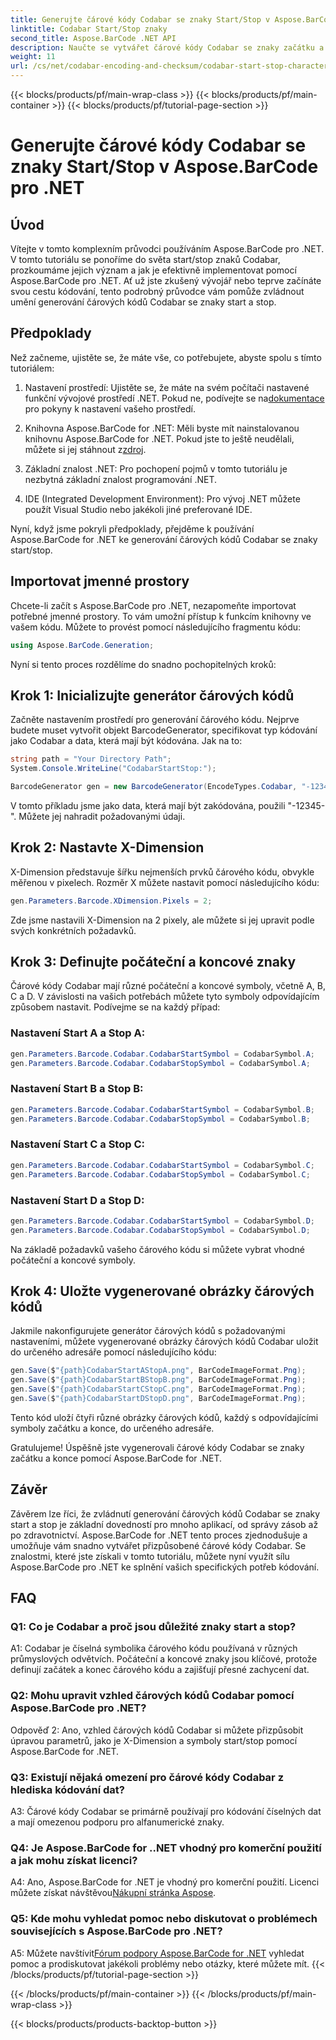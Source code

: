 ```yaml
---
title: Generujte čárové kódy Codabar se znaky Start/Stop v Aspose.BarCode pro .NET
linktitle: Codabar Start/Stop znaky
second_title: Aspose.BarCode .NET API
description: Naučte se vytvářet čárové kódy Codabar se znaky začátku a konce pomocí Aspose.BarCode for .NET. Průvodce krok za krokem pro vývojáře.
weight: 11
url: /cs/net/codabar-encoding-and-checksum/codabar-start-stop-characters/
---
```


{{< blocks/products/pf/main-wrap-class >}}
{{< blocks/products/pf/main-container >}}
{{< blocks/products/pf/tutorial-page-section >}}

# Generujte čárové kódy Codabar se znaky Start/Stop v Aspose.BarCode pro .NET

## Úvod

Vítejte v tomto komplexním průvodci používáním Aspose.BarCode pro .NET. V tomto tutoriálu se ponoříme do světa start/stop znaků Codabar, prozkoumáme jejich význam a jak je efektivně implementovat pomocí Aspose.BarCode pro .NET. Ať už jste zkušený vývojář nebo teprve začínáte svou cestu kódování, tento podrobný průvodce vám pomůže zvládnout umění generování čárových kódů Codabar se znaky start a stop.

## Předpoklady

Než začneme, ujistěte se, že máte vše, co potřebujete, abyste spolu s tímto tutoriálem:

1.  Nastavení prostředí: Ujistěte se, že máte na svém počítači nastavené funkční vývojové prostředí .NET. Pokud ne, podívejte se na[dokumentace](https://reference.aspose.com/barcode/net/) pro pokyny k nastavení vašeho prostředí.

2. Knihovna Aspose.BarCode for .NET: Měli byste mít nainstalovanou knihovnu Aspose.BarCode for .NET. Pokud jste to ještě neudělali, můžete si jej stáhnout z[zdroj](https://releases.aspose.com/barcode/net/).

3. Základní znalost .NET: Pro pochopení pojmů v tomto tutoriálu je nezbytná základní znalost programování .NET.

4. IDE (Integrated Development Environment): Pro vývoj .NET můžete použít Visual Studio nebo jakékoli jiné preferované IDE.

Nyní, když jsme pokryli předpoklady, přejděme k používání Aspose.BarCode for .NET ke generování čárových kódů Codabar se znaky start/stop.

## Importovat jmenné prostory

Chcete-li začít s Aspose.BarCode pro .NET, nezapomeňte importovat potřebné jmenné prostory. To vám umožní přístup k funkcím knihovny ve vašem kódu. Můžete to provést pomocí následujícího fragmentu kódu:

```csharp
using Aspose.BarCode.Generation;
```

Nyní si tento proces rozdělíme do snadno pochopitelných kroků:

## Krok 1: Inicializujte generátor čárových kódů

Začněte nastavením prostředí pro generování čárového kódu. Nejprve budete muset vytvořit objekt BarcodeGenerator, specifikovat typ kódování jako Codabar a data, která mají být kódována. Jak na to:

```csharp
string path = "Your Directory Path";
System.Console.WriteLine("CodabarStartStop:");

BarcodeGenerator gen = new BarcodeGenerator(EncodeTypes.Codabar, "-12345-");
```

V tomto příkladu jsme jako data, která mají být zakódována, použili "-12345-". Můžete jej nahradit požadovanými údaji.

## Krok 2: Nastavte X-Dimension

X-Dimension představuje šířku nejmenších prvků čárového kódu, obvykle měřenou v pixelech. Rozměr X můžete nastavit pomocí následujícího kódu:

```csharp
gen.Parameters.Barcode.XDimension.Pixels = 2;
```

Zde jsme nastavili X-Dimension na 2 pixely, ale můžete si jej upravit podle svých konkrétních požadavků.

## Krok 3: Definujte počáteční a koncové znaky

Čárové kódy Codabar mají různé počáteční a koncové symboly, včetně A, B, C a D. V závislosti na vašich potřebách můžete tyto symboly odpovídajícím způsobem nastavit. Podívejme se na každý případ:

### Nastavení Start A a Stop A:

```csharp
gen.Parameters.Barcode.Codabar.CodabarStartSymbol = CodabarSymbol.A;
gen.Parameters.Barcode.Codabar.CodabarStopSymbol = CodabarSymbol.A;
```

### Nastavení Start B a Stop B:

```csharp
gen.Parameters.Barcode.Codabar.CodabarStartSymbol = CodabarSymbol.B;
gen.Parameters.Barcode.Codabar.CodabarStopSymbol = CodabarSymbol.B;
```

### Nastavení Start C a Stop C:

```csharp
gen.Parameters.Barcode.Codabar.CodabarStartSymbol = CodabarSymbol.C;
gen.Parameters.Barcode.Codabar.CodabarStopSymbol = CodabarSymbol.C;
```

### Nastavení Start D a Stop D:

```csharp
gen.Parameters.Barcode.Codabar.CodabarStartSymbol = CodabarSymbol.D;
gen.Parameters.Barcode.Codabar.CodabarStopSymbol = CodabarSymbol.D;
```

Na základě požadavků vašeho čárového kódu si můžete vybrat vhodné počáteční a koncové symboly.

## Krok 4: Uložte vygenerované obrázky čárových kódů

Jakmile nakonfigurujete generátor čárových kódů s požadovanými nastaveními, můžete vygenerované obrázky čárových kódů Codabar uložit do určeného adresáře pomocí následujícího kódu:

```csharp
gen.Save($"{path}CodabarStartAStopA.png", BarCodeImageFormat.Png);
gen.Save($"{path}CodabarStartBStopB.png", BarCodeImageFormat.Png);
gen.Save($"{path}CodabarStartCStopC.png", BarCodeImageFormat.Png);
gen.Save($"{path}CodabarStartDStopD.png", BarCodeImageFormat.Png);
```

Tento kód uloží čtyři různé obrázky čárových kódů, každý s odpovídajícími symboly začátku a konce, do určeného adresáře.

Gratulujeme! Úspěšně jste vygenerovali čárové kódy Codabar se znaky začátku a konce pomocí Aspose.BarCode for .NET.

## Závěr

Závěrem lze říci, že zvládnutí generování čárových kódů Codabar se znaky start a stop je základní dovedností pro mnoho aplikací, od správy zásob až po zdravotnictví. Aspose.BarCode for .NET tento proces zjednodušuje a umožňuje vám snadno vytvářet přizpůsobené čárové kódy Codabar. Se znalostmi, které jste získali v tomto tutoriálu, můžete nyní využít sílu Aspose.BarCode pro .NET ke splnění vašich specifických potřeb kódování.

## FAQ

### Q1: Co je Codabar a proč jsou důležité znaky start a stop?

A1: Codabar je číselná symbolika čárového kódu používaná v různých průmyslových odvětvích. Počáteční a koncové znaky jsou klíčové, protože definují začátek a konec čárového kódu a zajišťují přesné zachycení dat.

### Q2: Mohu upravit vzhled čárových kódů Codabar pomocí Aspose.BarCode pro .NET?

Odpověď 2: Ano, vzhled čárových kódů Codabar si můžete přizpůsobit úpravou parametrů, jako je X-Dimension a symboly start/stop pomocí Aspose.BarCode for .NET.

### Q3: Existují nějaká omezení pro čárové kódy Codabar z hlediska kódování dat?

A3: Čárové kódy Codabar se primárně používají pro kódování číselných dat a mají omezenou podporu pro alfanumerické znaky.

### Q4: Je Aspose.BarCode for ..NET vhodný pro komerční použití a jak mohu získat licenci?

 A4: Ano, Aspose.BarCode for .NET je vhodný pro komerční použití. Licenci můžete získat návštěvou[Nákupní stránka Aspose](https://purchase.aspose.com/buy).

### Q5: Kde mohu vyhledat pomoc nebo diskutovat o problémech souvisejících s Aspose.BarCode pro .NET?

 A5: Můžete navštívit[Fórum podpory Aspose.BarCode for .NET](https://forum.aspose.com/c/barcode/13) vyhledat pomoc a prodiskutovat jakékoli problémy nebo otázky, které můžete mít.
{{< /blocks/products/pf/tutorial-page-section >}}

{{< /blocks/products/pf/main-container >}}
{{< /blocks/products/pf/main-wrap-class >}}

{{< blocks/products/products-backtop-button >}}
